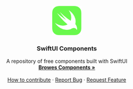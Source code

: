 
<div align="center">
  <a href="https://github.com/katsumi-axis/swiftui-components">
    <img src="images/logo.svg" alt="Logo" width="80" height="80">
  </a>

<h3 align="center">SwiftUI Components</h3>

  <p align="center">
    A repository of free components built with SwiftUI
    <br />
    <a href=""><strong>Browes Components »</strong></a>
    <br />
    <br />
    <a href="">How to contribute</a>
    ·
    <a href="">Report Bug</a>
    ·
    <a href="">Request Feature</a>
  </p>
</div>